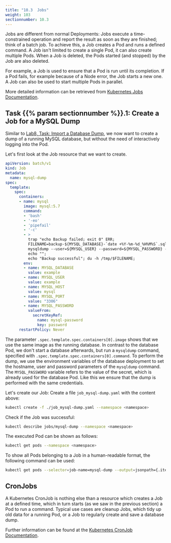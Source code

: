 ```yaml
---
title: "10.3  Jobs"
weight: 103
sectionnumber: 10.3
---
```


Jobs are different from normal Deployments: Jobs execute a time-constrained operation and report the result as soon as they are finished; think of a batch job. To achieve this, a Job creates a Pod and runs a defined command. A Job isn't limited to create a single Pod, it can also create multiple Pods. When a Job is deleted, the Pods started (and stopped) by the Job are also deleted.

For example, a Job is used to ensure that a Pod is run until its completion. If a Pod fails, for example because of a Node error, the Job starts a new one. A Job can also be used to start multiple Pods in parallel.

More detailed information can be retrieved from [Kubernetes Jobs Documentation](https://kubernetes.io/docs/concepts/workloads/controllers/jobs-run-to-completion/).


## Task {{% param sectionnumber %}}.1: Create a Job for a MySQL Dump

Similar to [Lab8, Task: Import a Database Dump](../08.0/#task-import-a-database-dump), we now want to create a dump of a running MySQL database, but without the need of interactively logging into the Pod.

Let's first look at the Job resource that we want to create.

```yaml
apiVersion: batch/v1
kind: Job
metadata:
  name: mysql-dump
spec:
  template:
    spec:
      containers:
      - name: mysql
        image: mysql:5.7
        command:
        - 'bash'
        - '-eo'
        - 'pipefail'
        - '-c'
        - >
          trap "echo Backup failed; exit 0" ERR;
          FILENAME=backup-${MYSQL_DATABASE}-`date +%Y-%m-%d_%H%M%S`.sql.gz;
          mysqldump --user=${MYSQL_USER} --password=${MYSQL_PASSWORD} --host=${MYSQL_HOST} --port=${MYSQL_PORT} --skip-lock-tables --quick --add-drop-database --routines ${MYSQL_DATABASE} | gzip > /tmp/$FILENAME;
          echo "";
          echo "Backup successful"; du -h /tmp/$FILENAME;
        env:
        - name: MYSQL_DATABASE
          value: example
        - name: MYSQL_USER
          value: example
        - name: MYSQL_HOST
          value: mysql
        - name: MYSQL_PORT
          value: "3306"
        - name: MYSQL_PASSWORD
          valueFrom:
            secretKeyRef:
              name: mysql-password
              key: password
      restartPolicy: Never
```

The parameter `.spec.template.spec.containers[0].image` shows that we use the same image as the running database. In contrast to the database Pod, we don't start a database afterwards, but run a `mysqldump` command, specified with `.spec.template.spec.containers[0].command`. To perform the dump, we use the environment variables of the database deployment to set the hostname, user and password parameters of the `mysqldump` command. The `MYSQL_PASSWORD` variable refers to the value of the secret, which is already used for the database Pod. Like this we ensure that the dump is performed with the same credentials.

Let's create our Job: Create a file `job_mysql-dump.yaml` with the content above:

```bash
kubectl create -f ./job_mysql-dump.yaml --namespace <namespace>
```

Check if the Job was successful:

```bash
kubectl describe jobs/mysql-dump --namespace <namespace>
```

The executed Pod can be shown as follows:

```bash
kubectl get pods --namespace <namespace>
```

To show all Pods belonging to a Job in a human-readable format, the following command can be used:

```bash
kubectl get pods --selector=job-name=mysql-dump --output=jsonpath={.items..metadata.name} --namespace <namespace>
```


## CronJobs

A Kubernetes CronJob is nothing else than a resource which creates a Job at a defined time, which in turn starts (as we saw in the previous section) a Pod to run a command. Typical use cases are cleanup Jobs, which tidy up old data for a running Pod, or a Job to regularly create and save a database dump.

Further information can be found at the [Kubernetes CronJob Documentation](https://kubernetes.io/docs/concepts/workloads/controllers/cron-jobs/).
